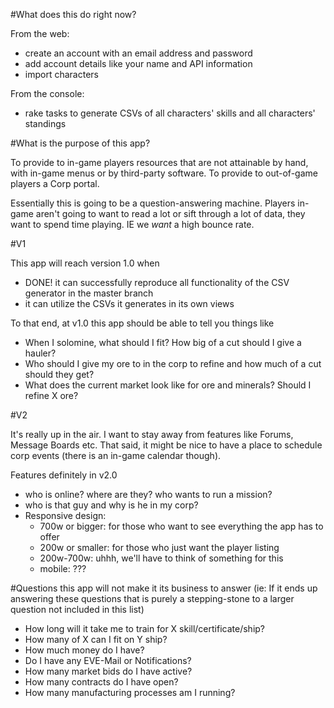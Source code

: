 #What does this do right now?

From the web:

- create an account with an email address and password
- add account details like your name and API information
- import characters

From the console:

- rake tasks to generate CSVs of all characters' skills and all characters' standings

#What is the purpose of this app?

To provide to in-game players resources that are not attainable by hand, with in-game menus or by third-party software.
To provide to out-of-game players a Corp portal.

Essentially this is going to be a question-answering machine. Players in-game aren't going to want to read a lot or sift through a lot of data, they want to spend time playing. IE we *want* a high bounce rate.

#V1

This app will reach version 1.0 when

- DONE! it can successfully reproduce all functionality of the CSV generator in the master branch
- it can utilize the CSVs it generates in its own views

To that end, at v1.0 this app should be able to tell you things like

- When I solomine, what should I fit? How big of a cut should I give a hauler?
- Who should I give my ore to in the corp to refine and how much of a cut should they get?
- What does the current market look like for ore and minerals? Should I refine X ore?

#V2

It's really up in the air.
I want to stay away from features like Forums, Message Boards etc. That said, it might be nice to have a place to schedule corp events (there is an in-game calendar though).

Features definitely in v2.0

- who is online? where are they? who wants to run a mission?
- who is that guy and why is he in my corp?
- Responsive design:
  - 700w or bigger: for those who want to see everything the app has to offer
  - 200w or smaller: for those who just want the player listing
  - 200w-700w: uhhh, we'll have to think of something for this
  - mobile: ???

#Questions this app will not make it its business to answer
(ie: If it ends up answering these questions that is purely a stepping-stone to a larger question not included in this list)

- How long will it take me to train for X skill/certificate/ship?
- How many of X can I fit on Y ship?
- How much money do I have?
- Do I have any EVE-Mail or Notifications?
- How many market bids do I have active?
- How many contracts do I have open?
- How many manufacturing processes am I running?
